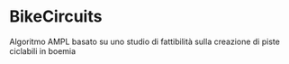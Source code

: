 # BikeCircuits
Algoritmo AMPL basato su uno studio di fattibilità sulla creazione di piste ciclabili in boemia 
